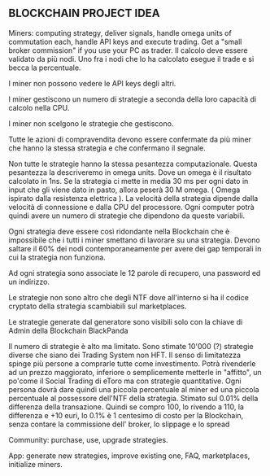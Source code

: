 

## BLOCKCHAIN PROJECT IDEA

Miners: computing strategy, deliver signals, handle omega units of commutation each, handle API keys and execute trading. Get a "small broker commission" if you use your PC as trader.
Il calcolo deve essere validato da più nodi. Uno fra i nodi che lo ha calcolato esegue il trade e si becca la percentuale.


 I miner non possono vedere le API keys degli altri.
 
I miner gestiscono un numero di strategie a seconda della loro capacità di calcolo nella CPU.

I miner non scelgono le strategie che gestiscono.

Tutte le azioni di compravendita devono essere confermate da più miner che hanno la stessa strategia e che confermano il segnale.

Non tutte le strategie hanno la stessa pesantezza computazionale. Questa pesantezza la descriveremo in omega units. Dove un omega è il risultato calcolato in 1ns. Se la strategia ci mette in media 30 ms per ogni dato in input che gli viene dato in pasto, allora peserà 30 M omega. ( Omega ispirato dalla resistenza elettrica ). La velocità della strategia dipende dalla velocità di connessione e dalla CPU del processore. Ogni computer potrà quindi avere un numero di strategie che dipendono da queste variabili. 

Ogni strategia deve essere così ridondante nella Blockchain che è impossibile che i tutti i miner smettano di lavorare su una strategia. Devono saltare il 60% dei nodi contemporaneamente per avere dei gap temporali in cui la strategia non funziona.

Ad ogni strategia sono associate le 12 parole di recupero, una password ed un indirizzo. 

Le strategie non sono altro che degli NTF dove all'interno si ha il codice cryptato della strategia scambiabili sul marketplaces.

Le strategie generate dal generatore sono visibili solo con la chiave di Admin della Blockchain BlackPanda

Il numero di strategie è alto ma limitato. Sono stimate 10'000 (?) strategie diverse che siano dei Trading System non HFT. Il senso di limitatezza spinge più persone a comprarle tutte come investimento. Potrà rivenderle ad un prezzo maggiorato, inferiore o semplicemente metterle in "affitto", un po'come il Social Trading di eToro ma con strategie quantitative. Ogni persona dovrà dare quindi una piccola percentuale al miner ed una piccola percentuale al possessore dell'NTF della strategia. Stimato sul 0.01% della differenza della transazione. Quindi se compro 100, lo rivendo a 110, la differenza e +10 euri, lo 0.1% è 1 centesimo di costo per la Blockchain, senza contare la commissione dell' broker, lo slippage e lo spread

Community: purchase, use, upgrade strategies.

App: generate new strategies, improve existing one, FAQ, marketplaces, initialize miners.
